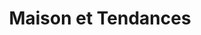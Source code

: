 ---
title: "Maison et Tendances"
url: /tregueux/maison-et-tendances/
shop: décoration intérieure
---